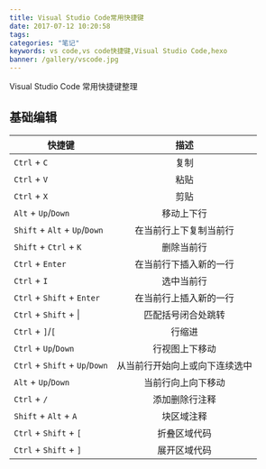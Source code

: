 ```yaml
---
title: Visual Studio Code常用快捷键
date: 2017-07-12 10:20:58
tags:
categories: "笔记"
keywords: vs code,vs code快捷键,Visual Studio Code,hexo
banner: /gallery/vscode.jpg
---
```

Visual Studio Code 常用快捷键整理
<!-- more -->

## 基础编辑 

| 快捷键  | 描述  |
| ------- |:-----:|
| `Ctrl` + `C`  | 复制 |
| `Ctrl` + `V`  | 粘贴 |
| `Ctrl` + `X`  | 剪贴 |
| `Alt` + `Up`/`Down`  | 移动上下行 |
| `Shift` + `Alt` + `Up`/`Down`  | 在当前行上下复制当前行 |
| `Shift` + `Ctrl` + `K`  | 删除当前行 |
| `Ctrl` + `Enter`  | 在当前行下插入新的一行 |
| `Ctrl` + `I`  | 选中当前行 |
| `Ctrl` + `Shift` + `Enter`  | 在当前行上插入新的一行 |
| `Ctrl` + `Shift` + &#124; | 匹配括号闭合处跳转 |
| `Ctrl` + `]`/`[`| 行缩进 |
| `Ctrl` + `Up`/`Down`| 行视图上下移动 |
| `Ctrl` + `Shift` + `Up`/`Down`| 从当前行开始向上或向下连续选中 |
| `Alt` + `Up`/`Down`| 当前行向上向下移动 |
| `Ctrl` + `/`| 添加删除行注释 |
| `Shift` + `Alt` + `A`| 块区域注释 |
| `Ctrl` + `Shift` + `[`| 折叠区域代码 |
| `Ctrl` + `Shift` + `]`| 展开区域代码 |



